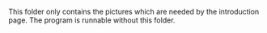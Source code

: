 This folder only contains the pictures which are needed by the introduction page.
The program is runnable without this folder.
